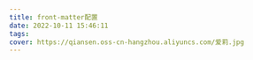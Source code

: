```yaml
---
title: front-matter配置
date: 2022-10-11 15:46:11
tags:
cover: https://qiansen.oss-cn-hangzhou.aliyuncs.com/爱莉.jpg
---
```

